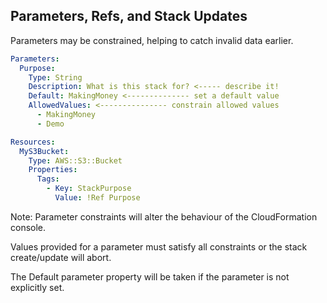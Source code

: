 ## Parameters, Refs, and Stack Updates

Parameters may be constrained, helping to catch invalid data earlier.

```yaml
Parameters:
  Purpose:
    Type: String
    Description: What is this stack for? <----- describe it!
    Default: MakingMoney <-------------- set a default value
    AllowedValues: <--------------- constrain allowed values
      - MakingMoney
      - Demo

Resources:
  MyS3Bucket:
    Type: AWS::S3::Bucket
    Properties:
      Tags:
        - Key: StackPurpose
          Value: !Ref Purpose
```

Note:
Parameter constraints will alter the behaviour of the CloudFormation console.

Values provided for a parameter must satisfy all constraints or the stack create/update will abort.

The Default parameter property will be taken if the parameter is not explicitly set.
